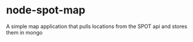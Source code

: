 node-spot-map
=============

A simple map application that pulls locations from the SPOT api and stores them in mongo
